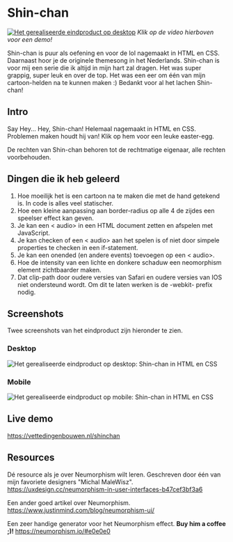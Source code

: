 # Shin-chan
[![Het gerealiseerde eindproduct op desktop](https://vettedingenbouwen.nl/img/shinchan.png)](https://vettedingenbouwen.nl/video/shinchan/promo.mp4) 
<i>Klik op de video hierboven voor een demo!</i>

Shin-chan is puur als oefening en voor de lol nagemaakt in HTML en CSS. Daarnaast hoor je de originele themesong in het Nederlands. Shin-chan is voor mij een serie die ik altijd in mijn hart zal dragen. Het was super grappig, super leuk en over de top. Het was een eer om één van mijn cartoon-helden na te kunnen maken :) Bedankt voor al het lachen Shin-chan! 

## Intro
Say Hey... Hey, Shin-chan! Helemaal nagemaakt in HTML en CSS. Problemen maken houdt hij van!
Klik op hem voor een leuke easter-egg.

De rechten van Shin-chan behoren tot de rechtmatige eigenaar, alle rechten voorbehouden. 

## Dingen die ik heb geleerd
1. Hoe moeilijk het is een cartoon na te maken die met de hand getekend is. In code is alles veel statischer.
2. Hoe een kleine aanpassing aan border-radius op alle 4 de zijdes een speelser effect kan geven.
3. Je kan een < audio> in een HTML document zetten en afspelen met JavaScript. 
4. Je kan checken of een < audio> aan het spelen is of niet door simpele properties te checken in een if-statement.
5. Je kan een onended (en andere events) toevoegen op een < audio>.
6. Hoe de intensity van een lichte en donkere schaduw een neomorphism element zichtbaarder maken. 
7. Dat clip-path door oudere versies van Safari en oudere versies van IOS niet ondersteund wordt. Om dit te laten werken is de -webkit- prefix nodig. 

## Screenshots
Twee screenshots van het eindproduct zijn hieronder te zien.

### Desktop
![Het gerealiseerde eindproduct op desktop: Shin-chan in HTML en CSS](https://vettedingenbouwen.nl/img/shinchan.png "Shin-chan")

### Mobile
![Het gerealiseerde eindproduct op mobile: Shin-chan in HTML en CSS](https://vettedingenbouwen.nl/img/shinchan_mobile.png "Shin-chan")

## Live demo
https://vettedingenbouwen.nl/shinchan

## Resources 
Dé resource als je over Neumorphism wilt leren. Geschreven door één van mijn favoriete designers "Michal MaleWisz". https://uxdesign.cc/neumorphism-in-user-interfaces-b47cef3bf3a6

Een ander goed artikel over Neumorphism. https://www.justinmind.com/blog/neumorphism-ui/

Een zeer handige generator voor het Neumorphism effect. <b> Buy him a coffee ;)! </b> https://neumorphism.io/#e0e0e0
